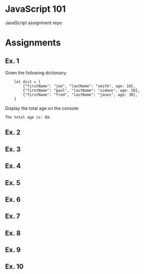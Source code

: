# JavaScript 101
JavaScript assignment repo

# Assignments

## Ex. 1

Given the following dictionary:

```
    let dict = [
        {"firstName": "joe", "lastName": "smith", age: 10},
        {"firstName": "paul", "lastName": "simmon", age: 20},
        {"firstName": "fred", "lastName": "jones", age: 30},
    ]
```

Display the total age on the console:

```
The total age is: 60.
```

## Ex. 2

## Ex. 3

## Ex. 4

## Ex. 5

## Ex. 6

## Ex. 7

## Ex. 8

## Ex. 9

## Ex. 10
